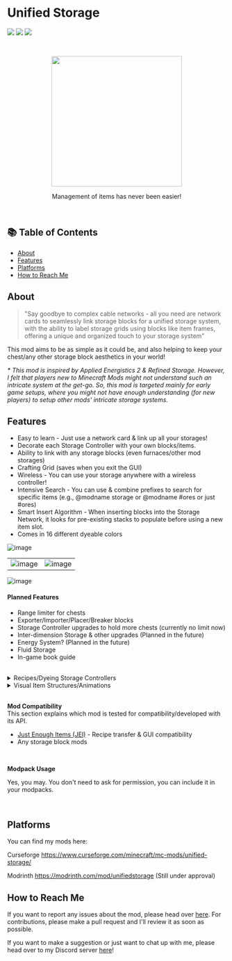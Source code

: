 # Unified Storage
![](https://cf.way2muchnoise.eu/title/943647.svg) ![](https://cf.way2muchnoise.eu/versions/943647.svg) ![](https://cf.way2muchnoise.eu/full_943647_downloads.svg)

<br>
<p align="center"><img src="https://i.imgur.com/88yICGA.png" height="300" ></p>
<p align="center">Management of items has never been easier!</p>

<br>


## 📚 Table of Contents

* [About](#about)
* [Features](#features)
* [Platforms](#platforms)
* [How to Reach Me](#reach)


## About
> "Say goodbye to complex cable networks - all you need are network cards to seamlessly link storage blocks for a unified storage system, with the ability to label storage grids using blocks like item frames, offering a unique and organized touch to your storage system"

This mod aims to be as simple as it could be, and also helping to keep your chest/any other storage block aesthetics in your world!

_* This mod is inspired by Applied Energistics 2 & Refined Storage. However, I felt that players new to Minecraft Mods might not understand such an intricate system at the get-go. So, this mod is targeted mainly for early game setups, where you might not have enough understanding (for new players) to setup other mods' intricate storage systems._

## Features
- Easy to learn - Just use a network card & link up all your storages!
- Decorate each Storage Controller with your own blocks/items.
- Ability to link with any storage blocks (even furnaces/other mod storages)
- Crafting Grid (saves when you exit the GUI)
- Wireless - You can use your storage anywhere with a wireless controller!
- Intensive Search - You can use & combine prefixes to search for specific items (e.g., @modname storage or @modname #ores or just #ores)
- Smart Insert Algorithm - When inserting blocks into the Storage Network, it looks for pre-existing stacks to populate before using a new item slot.
- Comes in 16 different dyeable colors

![image](https://i.imgur.com/FnMAnDp.png)

|                             |                             |
| ----------------------------------- | ----------------------------------- |
| ![image](https://i.imgur.com/oYJqyUw.png)  |![image](https://i.imgur.com/bK3oBup.png) |

![image](https://i.imgur.com/dMUMSkH.png)

#### Planned Features
- Range limiter for chests
- Exporter/Importer/Placer/Breaker blocks
- Storage Controller upgrades to hold more chests (currently no limit now)
- Inter-dimension Storage & other upgrades (Planned in the future) 
- Energy System? (Planned in the future)
- Fluid Storage
- In-game book guide

<br>

<details>
  <summary>Recipes/Dyeing Storage Controllers</summary>
  Recipes can be found in JEI

<br>
<br>
  To dye Storage Controller blocks, simply right click a dye onto any colored Storage Controller Block. (Details can be found in JEI aswell)
  <img src="https://i.imgur.com/hCK3alZ.png" height=300>
</details>

<details>
<summary>Visual Item Structures/Animations</summary>
  
The amount of items you put into the visual item slot will affect the representation of the final rendered structure on the Storage Controller.


Floating Block (1 block count)

<img src="https://i.gyazo.com/bfbb8ec4adf9054cc5d318cd6c051f71.gif" height="200" >

 

Item Representation (1 item count)

<img src="https://i.gyazo.com/82ce82b1a072db17a60fc0a1b114b61f.png" height="200" >


Door structure (2 block count)

<img src="https://github.com/Aster0/UnifiedStorage/assets/40921567/eb85460f-c881-4206-85bb-a45725068eb2" height="200" >

3 Block Representation (3 block count)

<img src="https://i.gyazo.com/1844167ce0b74bcb4ad6dc4bcb273929.png" height="200" >

</details>

<br>


**Mod Compatibility**
<br>
This section explains which mod is tested for compatibility/developed with its API.
- [Just Enough Items (JEI)](https://www.curseforge.com/minecraft/mc-mods/jei) - Recipe transfer & GUI compatibility
- Any storage block mods

<br>

**Modpack Usage**

Yes, you may. You don't need to ask for permission, you can include it in your modpacks.

<br>


## Platforms
You can find my mods here:

Curseforge https://www.curseforge.com/minecraft/mc-mods/unified-storage/

Modrinth https://modrinth.com/mod/unifiedstorage (Still under approval)


## How to Reach Me
If you want to report any issues about the mod, please head over [here](https://github.com/Aster0/UnifiedStorage/issues "here").  For contributions, please make a pull request and I'll review it as soon as possible.

If you want to make a suggestion or just want to chat up with me, please head over to my Discord server [here](https://discord.gg/ex27AefeNf "here")!


